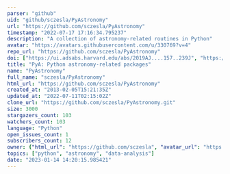 ```yaml
---
parser: "github"
uid: "github/sczesla/PyAstronomy"
url: "https://github.com/sczesla/PyAstronomy"
timestamp: "2022-07-17 17:16:34.795237"
description: "A collection of astronomy-related routines in Python"
avatar: "https://avatars.githubusercontent.com/u/330769?v=4"
repo_url: "https://github.com/sczesla/PyAstronomy"
doi: ["https://ui.adsabs.harvard.edu/abs/2019AJ....157..239J", "https://ui.adsabs.harvard.edu/abs/2019ascl.soft06010C/abstract"]
title: "PyA: Python astronomy-related packages"
name: "PyAstronomy"
full_name: "sczesla/PyAstronomy"
html_url: "https://github.com/sczesla/PyAstronomy"
created_at: "2013-02-05T15:21:35Z"
updated_at: "2022-07-11T02:15:02Z"
clone_url: "https://github.com/sczesla/PyAstronomy.git"
size: 3000
stargazers_count: 103
watchers_count: 103
language: "Python"
open_issues_count: 1
subscribers_count: 12
owner: {"html_url": "https://github.com/sczesla", "avatar_url": "https://avatars.githubusercontent.com/u/330769?v=4", "login": "sczesla", "type": "User"}
topics: ["python", "astronomy", "data-analysis"]
date: "2023-01-14 14:20:15.985421"
---
```

